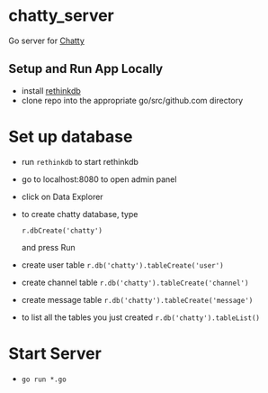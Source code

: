 # chatty_server
Go server for [Chatty](https://github.com/roberttaraya/chatty)

## Setup and Run App Locally
+ install [rethinkdb](https://www.rethinkdb.com/docs/install/)
+ clone repo into the appropriate go/src/github.com directory

Set up database
===============
+ run `rethinkdb` to start rethinkdb
+ go to localhost:8080 to open admin panel
+ click on Data Explorer
+ to create chatty database, type

  `r.dbCreate('chatty')`

  and press Run

+ create user table `r.db('chatty').tableCreate('user')`

+ create channel table `r.db('chatty').tableCreate('channel')`

+ create message table `r.db('chatty').tableCreate('message')`

+ to list all the tables you just created `r.db('chatty').tableList()`

Start Server
==========
+ `go run *.go`
